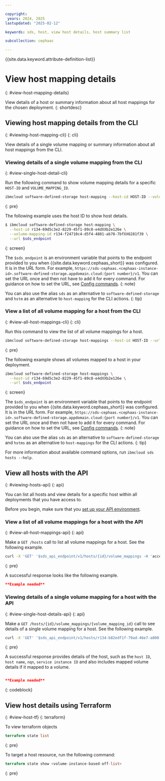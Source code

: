 ```yaml
---

copyright:
 years: 2024, 2025
lastupdated: "2025-02-12"

keywords: sds, host, view host details, host summary list

subcollection: cephaas

---
```


{{site.data.keyword.attribute-definition-list}}


# View host mapping details
{: #view-host-mapping-details}

View details of a host or summary information about all host mappings for the chosen deployment.
{: shortdesc}



## Viewing host mapping details from the CLI
{: #viewing-host-mapping-cli}
{: cli}

View details of a single volume mapping or summary information about all host mappings from the CLI.


### Viewing details of a single volume mapping from the CLI
{: #view-single-host-detail-cli}

Run the following command to show volume mapping details for a specific `HOST-ID` and `VOLUME_MAPPING_ID`.

```sh
ibmcloud software-defined-storage host-mapping --host-id HOST-ID --volume-mapping-id VOLUME-MAPPING-ID --url string
```
{: pre}


The following example uses the host ID to show host details.

```sh
$ ibmcloud software-defined-storage host-mapping \
  --host-id r134-69d5c3e2-8229-45f1-89c8-e4dXXb2e126e \
  --volume-mapping-id r134-f24710c4-d5f4-4881-ab78-7bfXX6281f39 \
  --url $sds_endpoint
```
{: screen}

The `$sds_endpoint` is an environment variable that points to the endpoint provided to you when {{site.data.keyword.cephaas_short}} was configured. It is in the URL form. For example, `https://sds-cephaas.<cephaas-instance-id>.software-defined-storage.appdomain.cloud:{port number}/v1`. You can set the URL once and then not have to add it for every command. For guidance on how to set the URL, see [Config commands](/docs/cephaas?topic=cephaas-ic-sds-cli-reference&interface=cli#ic-config-commands).
{: note}

You can also use the alias `sds` as an alternative to `software-defined-storage` and `hstm` as an alternative to `host-mapping` for the CLI actions.
{: tip}



### View a list of all volume mapping for a host from the CLI
{: #view-all-host-mappings-cli}
{: cli}

Run this command to view the list of all volume mappings for a host.

```sh
ibmcloud software-defined-storage host-mappings --host-id HOST-ID --url string
```
{: pre}


The following example shows all volumes mapped to a host in your deployment.

```sh
ibmcloud software-defined-storage host-mappings \
  --host-id r134-69d5c3e2-8229-45f1-89c8-e4dXXb2e126e \
  --url $sds_endpoint
```
{: screen}

The `$sds_endpoint` is an environment variable that points to the endpoint provided to you when {{site.data.keyword.cephaas_short}} was configured. It is in the URL form. For example, `https://sds-cephaas.<cephaas-instance-id>.software-defined-storage.appdomain.cloud:{port number}/v1`. You can set the URL once and then not have to add it for every command. For guidance on how to set the URL, see [Config commands](/docs/cephaas?topic=cephaas-ic-sds-cli-reference&interface=cli#ic-config-commands).
{: note}

You can also use the alias `sds` as an alternative to `software-defined-storage` and `hstms` as an alternative to `host-mappings` for the CLI actions.
{: tip}

For more information about available command options, run `ibmcloud sds hosts --help`.


## View all hosts with the API
{: #viewing-hosts-api}
{: api}

You can list all hosts and view details for a specific host within all deployments that you have access to.

Before you begin, make sure that you [set up your API environment](/docs/cephaas?topic=cephaas-set-up-environment&interface=api).

### View a list of all volume mappings for a host with the API
{: #view-all-host-mappings-api}
{: api}

Make a `GET /hosts` call to list all volume mappings for a host. See the following example.

```sh
curl -X 'GET' '$sds_api_endpoint/v1/hosts/{id}/volume_mappings -H 'accept: application/json'
```
{: pre}

A successful response looks like the following example.

```json
**Example needed**
```

### Viewing details of a single volume mapping for a host with the API
{: #view-single-host-details-api}
{: api}

Make a `GET /hosts/{id}/volume_mappings/{volume_mapping_id}` call to see details of a single volume mapping for a host. See the following example.

```sh
curl -X 'GET' '$sds_api_endpoint/v1/hosts/r134-b82edf1f-79ad-46e7-a800-cabb9a3d4921/volume_mappings/{volume_mapping_id}' -H 'accept: application/json'
```
{: pre}

A successful response provides details of the host, such as the `host ID`, `host name`, `nqn`, `service instance ID` and also includes mapped volume details if it mapped to a volume.

```json

**Example needed**
```
{: codeblock}



## View host details using Terraform
{: #view-host-tf}
{: terraform}

To view terraform objects

```terraform
terraform state list
```
{: pre}

To target a host resource, run the following command:

```terraform
terraform state show <volume-instance-based-off-list>
```
{: pre}


